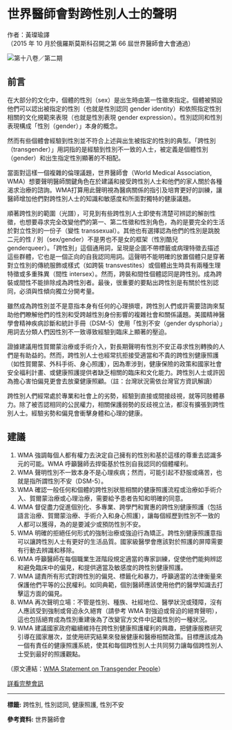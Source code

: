 # 世界醫師會對跨性別人士的聲明

作者：黃璨瑜譯  
（2015 年 10 月於俄羅斯莫斯科召開之第 66 屆世界醫師會大會通過）

![第十八卷／第二期](../files/communication/cover/mag1802.jpg)

## 前言

在大部分的文化中，個體的性別（sex）是出生時由第一性徵來指定。個體被預設他們可以認出被指定的性別（也就是性別認同 gender identity）和依照指定性別相關的文化規範來表現（也就是性別表現 gender expression）。性別認同和性別表現構成「性別（gender）」本身的概念。

然而有些個體會經驗到性別並不符合上述與出生被指定的性別的典型。「跨性別（transgender）」用詞指的是經驗到性別不一致的人士，被定義是個體性別（gender）和出生指定性別顯著的不相配。

當面對這樣一個複雜的倫理議題，世界醫師會（World Medical Association, WMA）想要聲明醫師關鍵角色在於建議和接受跨性別人士和他們的家人關於各種渴求治療的諮詢。WMA打算用此聲明視為醫病關係的指引及培育更好的訓練，讓醫師增加他們對跨性別人士的知識和敏感度和所面對獨特的健康議題。

順著跨性別的範圍（光譜），可見到有些跨性別人士即使有清楚可辨認的解剖性徵，也想要尋求完全改變他們的第一、第二性徵和性別角色，為的是要完全的生活於對立性別的一份子（變性 transsexual）。其他也有選擇認為他們的性別是跳脫二元的性 / 別（sex/gender）不是男也不是女的框架（性別酷兒 genderqueer）。「跨性別」這個通用詞，呈現是企圖不帶標籤或病理特徵去描述這些群體，它也是一個正向的自我認同用詞。這聲明不能明確的放置個體只是穿著對立性別的傳統服飾或樣式（如跨裝 transvestites）或個體出生時具有兩種生理特徵或多重殊異（間性 intersex）。然而，跨裝和間性個體認同是跨性別。成為跨裝或間性不能排除成為跨性別者。最後，很重要的要點出跨性別是有關於性別認同，必須與性傾向獨立分開考量。

雖然成為跨性別並不是意指本身有任何的心理損壞，跨性別人們或許需要諮詢來幫助他們瞭解他們的性別和受跨越性別身份影響的複雜社會和關係議題。美國精神醫學會精神疾病診斷和統計手冊（DSM-5）使用「性別不安（gender dysphoria）」用詞去分類人們因性別不一致導致經驗到臨床上顯著的壓迫。

證據建議用性賀爾蒙治療或手術介入，對長期聲明有性別不安正尋求性別轉換的人們是有助益的。然而，跨性別人士也經常抗拒接受適當和不貴的跨性別健康照護（如性賀爾蒙、外科手術、身心照護），因為牽涉到，健康保險的政策和國家社會安全福利計畫、或健康照護提供者缺乏相關的臨床和文化能力。跨性別人士或許因為擔心害怕偏見更會去放棄健康照顧。（註：台灣狀況需依台灣官方資訊解讀）

跨性別人們經常處於專業和社會上的劣勢，經驗到直接或間接歧視，就等同肢體暴力。除了被否認相同的公民權力，相關保護弱勢的反歧視立法，都沒有擴張到跨性別人士。經驗劣勢和偏見會衝擊身體和心理的健康。

## 建議

1.  WMA 強調每個人都有權力去決定自己擁有的性別和基於這樣的尊重去認識多元的可能。WMA 呼籲醫師去捍衛基於性別自我認同的個體權利。
2.  WMA 聲明性別不一致本身不是心理疾病；然而，可能引起不舒服或痛苦，也就是指所謂性別不安（DSM-5）。
3.  WMA 確認一般任何和個體的跨性別狀態相關的健康照護流程或治療如手術介入、賀爾蒙治療或心理治療，需要給予患者告知和明確的同意。
4.  WMA 督促盡力促進個別化、多專業、跨學門和實惠的跨性別健康照護（包括語言治療、賀爾蒙治療、手術介入和身心照護），讓每個經歷到性別不一致的人都可以獲得，為的是要減少或預防性別不安。
5.  WMA 明確的拒絕任何形式的強制治療或強迫行為矯正。跨性別健康照護意指可以讓跨性別人士有更好的生活品質。國家級醫學會應該對於照護的屏障需要有行動去辨識和移除。
6.  WMA 呼籲醫師在每個職業生涯階段規定適當的專家訓練，促使他們能夠辨認和避免臨床中的偏見，和提供適當及敏感度的跨性別健康照護。
7.  WMA 譴責所有形式對跨性別的偏見、標籤化和暴力，呼籲適當的法律衡量來保護他們平等的公民權利。如同典範，個別醫師應該使用他們的醫學知識去打擊這方面的偏見。
8.  WMA 再次聲明立場：不管是性別、種族、社經地位、醫學狀況或殘障，沒有人應該受到強制或脅迫永久絕育（請參考 WMA 對強迫或脅迫的絕育聲明），這也包括絕育成為性別重建後為了改變官方文件中記載性別的一種狀況。
9.  WMA 建議國家政府繼續維持在跨性別健康照護權利的興趣，把健康服務研究引導在國家層次，並使用研究結果來發展健康和醫療相關政策。目標應該成為一個有責任的健康照護系統，使其和每個跨性別人士共同努力讓每個跨性別人士受到最好的照護觀點。

（原文連結：[WMA Statement on Transgender People](https://www.wma.net/policies-post/wma-statement-on-transgender-people/)）  

[詳看完整會訊](../member/member_address.asp?pp=76)

---

**標籤:** 跨性別, 性別認同, 健康照護, 性別不安

**參考資料:** 世界醫師會